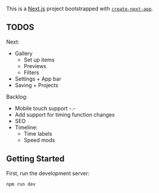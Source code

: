 This is a [Next.js](https://nextjs.org/) project bootstrapped with [`create-next-app`](https://github.com/vercel/next.js/tree/canary/packages/create-next-app).

## TODOS

Next:

* Gallery
  * Set up items
  * Previews
  * Filters
* Settings + App bar
* Saving + Projects

Backlog:

* Mobile touch support -.-
* Add support for timing function changes
* SEO
* Timeline:
  * Time labels
  * Speed mods

## Getting Started

First, run the development server:

```bash
npm run dev
```